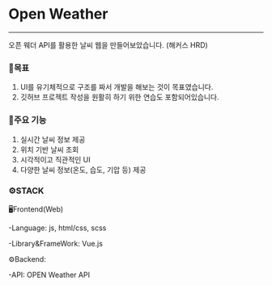 <h1>Open Weather</h1>

<hr>
오픈 웨더 API를 활용한 날씨 웹을 만들어보았습니다. (해커스 HRD)


<h3>🌟목표</h3>

1. UI를 유기체적으로 구조를 짜서 개발을 해보는 것이 목표였습니다.
2. 깃허브 프로젝트 작성을 원활히 하기 위한 연습도 포함되어있습니다.


<h3>🌟주요 기능</h3>

1. 실시간 날씨 정보 제공
2. 위치 기반 날씨 조회
3. 시각적이고 직관적인 UI
4. 다양한 날씨 정보(온도, 습도, 기압 등) 제공

<h3>⚙️STACK</h3>

🖥️Frontend(Web)

-Language: js, html/css, scss

-Library&FrameWork: Vue.js

⚙️Backend:

-API: OPEN Weather API




